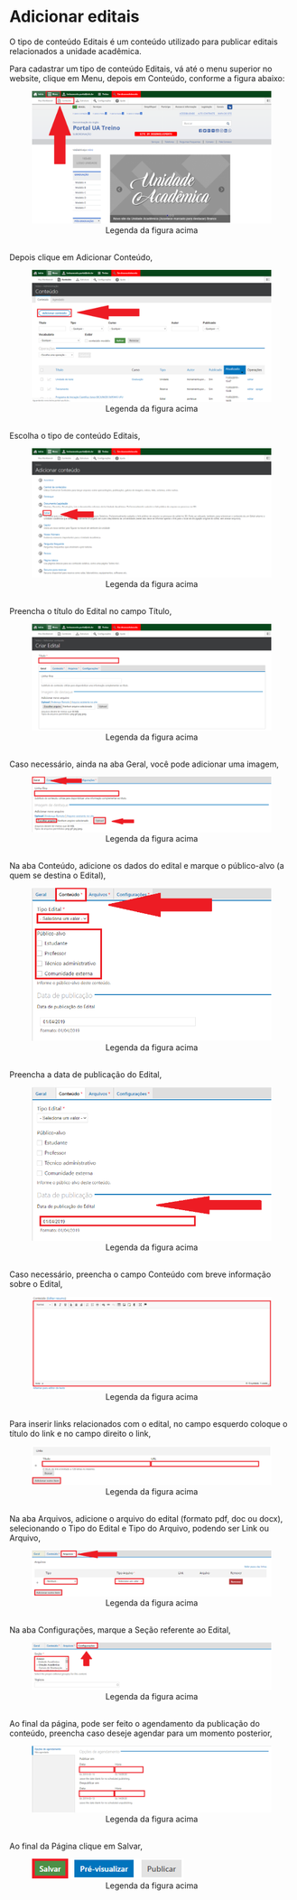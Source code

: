 # Adicionar editais

O tipo de conteúdo Editais é um conteúdo utilizado para publicar editais relacionados a unidade acadêmica.

Para cadastrar um tipo de conteúdo Editais, vá até o menu superior no website, clique em Menu, depois em Conteúdo, conforme a figura abaixo:

<figure class="image">
  <img src="/imgs/6 - Adicionar Editais/6 - Adicionar Editais 1.1.png">
  <center><figcaption>Legenda da figura acima</figcaption></center>
  </br>
</figure>

Depois clique em Adicionar Conteúdo,

<figure class="image">
  <img src="/imgs/6 - Adicionar Editais/6 - Adicionar Editais 1.2.png">
  <center><figcaption>Legenda da figura acima</figcaption></center>
  </br>
</figure>

Escolha o tipo de conteúdo Editais,

<figure class="image">
  <img src="/imgs/6 - Adicionar Editais/6 - Adicionar Editais 2.png">
  <center><figcaption>Legenda da figura acima</figcaption></center>
  </br>
</figure>

Preencha o título do Edital no campo Título,

<figure class="image">
  <img src="/imgs/6 - Adicionar Editais/6 - Adicionar Editais 3.png">
  <center><figcaption>Legenda da figura acima</figcaption></center>
  </br>
</figure>

Caso necessário, ainda na aba Geral, você pode adicionar uma imagem,

<figure class="image">
  <img src="/imgs/6 - Adicionar Editais/6 - Adicionar Editais 4.png">
  <center><figcaption>Legenda da figura acima</figcaption></center>
  </br>
</figure>

Na aba Conteúdo, adicione os dados do edital e marque o público-alvo (a quem se destina o Edital),

<figure class="image">
  <img src="/imgs/6 - Adicionar Editais/6 - Adicionar Editais 5.png">
  <center><figcaption>Legenda da figura acima</figcaption></center>
  </br>
</figure>

Preencha a data de publicação do Edital,

<figure class="image">
  <img src="/imgs/6 - Adicionar Editais/6 - Adicionar Editais 6.png">
  <center><figcaption>Legenda da figura acima</figcaption></center>
  </br>
</figure>

Caso necessário, preencha o campo Conteúdo com breve informação sobre o Edital,

<figure class="image">
  <img src="/imgs/6 - Adicionar Editais/6 - Adicionar Editais 7.png">
  <center><figcaption>Legenda da figura acima</figcaption></center>
  </br>
</figure>

Para inserir links relacionados com o edital, no campo esquerdo coloque o título do link e no campo direito o link,

<figure class="image">
  <img src="/imgs/6 - Adicionar Editais/6 - Adicionar Editais 8.png">
  <center><figcaption>Legenda da figura acima</figcaption></center>
  </br>
</figure>

Na aba Arquivos, adicione o arquivo do edital (formato pdf, doc ou docx), selecionando o Tipo do Edital e Tipo do Arquivo, podendo ser Link ou Arquivo,

<figure class="image">
  <img src="/imgs/6 - Adicionar Editais/6 - Adicionar Editais 9.png">
  <center><figcaption>Legenda da figura acima</figcaption></center>
  </br>
</figure>

Na aba Configurações, marque a Seção referente ao Edital,

<figure class="image">
  <img src="/imgs/6 - Adicionar Editais/6 - Adicionar Editais 10.png">
  <center><figcaption>Legenda da figura acima</figcaption></center>
  </br>
</figure>

Ao final da página, pode ser feito o agendamento da publicação do conteúdo, preencha caso deseje agendar para um momento posterior,

<figure class="image">
  <img src="/imgs/6 - Adicionar Editais/6 - Adicionar Editais 11.1.png">
  <center><figcaption>Legenda da figura acima</figcaption></center>
  </br>
</figure>

Ao final da Página clique em Salvar,

<figure class="image">
  <img src="/imgs/6 - Adicionar Editais/6 - Adicionar Editais 11.2.png">
  <center><figcaption>Legenda da figura acima</figcaption></center>
  </br>
</figure>